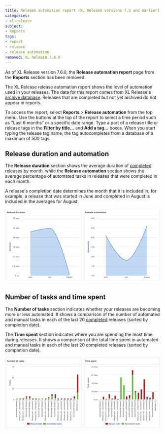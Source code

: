 ```yaml
---
title: Release automation report (XL Release versions 7.5 and earlier)
categories:
- xl-release
subject:
- Reports
tags:
- report
- release
- release automation
removed: XL Release 7.6.0
---
```


As of XL Release version 7.6.0, the **Release automation report** page from the **Reports** section has been removed.

The XL Release release automation report shows the level of automation used in your releases. The data for this report comes from XL Release's [archive database](/xl-release/concept/how-archiving-works.html). Releases that are completed but not yet archived do not appear in reports.

To access the report, select **Reports** > **Release automation** from the top menu. Use the buttons at the top of the report to select a time period such as "Last 6 months" or a specific date range. Type a part of a release title or release tags in the **Filter by title...** and **Add a tag...** boxes. When you start typing the release tag name, the tag autocompletes from a database of a maximum of 500 tags.

## Release duration and automation

The **Release duration** section shows the average duration of [completed](/xl-release/concept/release-life-cycle.html) releases by month, while the **Release automation** section shows the average percentage of automated tasks in releases that were completed in each month.

A release's completion date determines the month that it is included in; for example, a release that was started in June and completed in August is included in the averages for August.

![Release duration and automation](../images/reports-release-duration-and-automation.png)

## Number of tasks and time spent

The **Number of tasks** section indicates whether your releases are becoming more or less automated. It shows a comparison of the number of automated and manual tasks in each of the last 20 [completed](/xl-release/concept/release-life-cycle.html) releases (sorted by completion date).

The **Time spent** section indicates where you are spending the most time during releases. It shows a comparison of the total time spent in automated and manual tasks in each of the last 20 completed releases (sorted by completion date).

![Number of tasks and time spent](../images/reports-number-of-tasks-and-time-spent.png)

